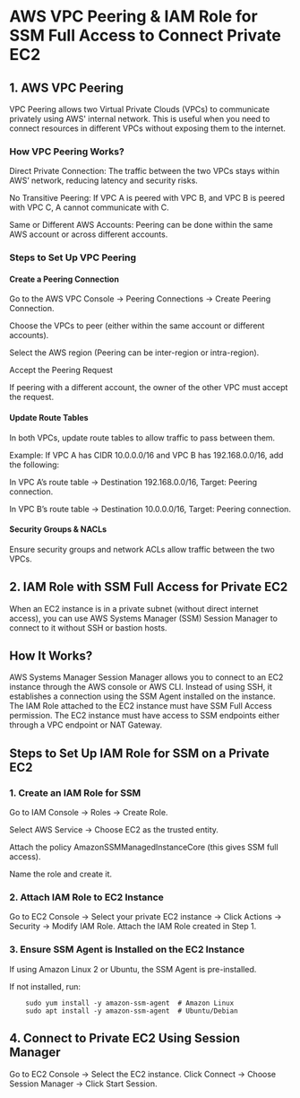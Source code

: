 # AWS VPC Peering & IAM Role for SSM Full Access to Connect Private EC2
## 1. AWS VPC Peering
VPC Peering allows two Virtual Private Clouds (VPCs) to communicate privately using AWS' internal network. This is useful when you need to connect resources in different VPCs without exposing them to the internet.

### How VPC Peering Works?
Direct Private Connection: The traffic between the two VPCs stays within AWS’ network, reducing latency and security risks.

No Transitive Peering: If VPC A is peered with VPC B, and VPC B is peered with VPC C, A cannot communicate with C.

Same or Different AWS Accounts: Peering can be done within the same AWS account or across different accounts.

### Steps to Set Up VPC Peering
#### Create a Peering Connection
Go to the AWS VPC Console → Peering Connections → Create Peering Connection.

Choose the VPCs to peer (either within the same account or different accounts).

Select the AWS region (Peering can be inter-region or intra-region).

Accept the Peering Request

If peering with a different account, the owner of the other VPC must accept the request.

#### Update Route Tables
In both VPCs, update route tables to allow traffic to pass between them.

Example: If VPC A has CIDR 10.0.0.0/16 and VPC B has 192.168.0.0/16, add the following:

In VPC A’s route table → Destination 192.168.0.0/16, Target: Peering connection.

In VPC B’s route table → Destination 10.0.0.0/16, Target: Peering connection.

#### Security Groups & NACLs
Ensure security groups and network ACLs allow traffic between the two VPCs.



## 2. IAM Role with SSM Full Access for Private EC2
When an EC2 instance is in a private subnet (without direct internet access), you can use AWS Systems Manager (SSM) Session Manager to connect to it without SSH or bastion hosts.

## How It Works?
AWS Systems Manager Session Manager allows you to connect to an EC2 instance through the AWS console or AWS CLI.
Instead of using SSH, it establishes a connection using the SSM Agent installed on the instance.
The IAM Role attached to the EC2 instance must have SSM Full Access permission.
The EC2 instance must have access to SSM endpoints either through a VPC endpoint or NAT Gateway.

## Steps to Set Up IAM Role for SSM on a Private EC2
### 1. Create an IAM Role for SSM
Go to IAM Console → Roles → Create Role.

Select AWS Service → Choose EC2 as the trusted entity.

Attach the policy AmazonSSMManagedInstanceCore (this gives SSM full access).

Name the role and create it.


### 2. Attach IAM Role to EC2 Instance
Go to EC2 Console → Select your private EC2 instance → Click Actions → Security → Modify IAM Role.
Attach the IAM Role created in Step 1.

### 3. Ensure SSM Agent is Installed on the EC2 Instance
If using Amazon Linux 2 or Ubuntu, the SSM Agent is pre-installed.

If not installed, run:
    
        sudo yum install -y amazon-ssm-agent  # Amazon Linux
        sudo apt install -y amazon-ssm-agent  # Ubuntu/Debian


## 4. Connect to Private EC2 Using Session Manager
Go to EC2 Console → Select the EC2 instance.
Click Connect → Choose Session Manager → Click Start Session.